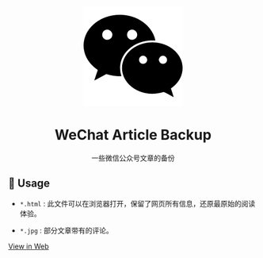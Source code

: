 <!--
 * @Description: 
 * @Autor: Au3C2
 * @Date: 2021-03-27 13:54:00
 * @LastEditors: Au3C2
 * @LastEditTime: 2021-11-06 10:07:39
-->
<p align="center">
  <a href="" rel="noopener">
 <img width=200px height=200px src="./data/wechat.png" alt="Project logo"></a>
</p>
<h1 align="center" >WeChat Article Backup</h1>
<p align="center"> 一些微信公众号文章的备份 </p>

## 🎈 Usage <a name="usage"></a>

* ```*.html``` : 此文件可以在浏览器打开，保留了网页所有信息，还原最原始的阅读体验。

* ```*.jpg``` : 部分文章带有的评论。

[View in Web](https://wechatarticlebackup.github.io/WeChatArticleBackup/)
